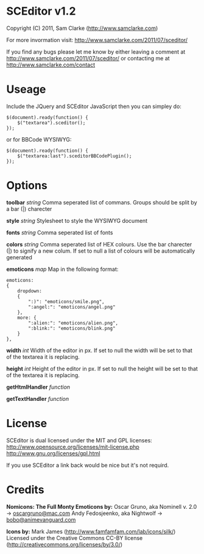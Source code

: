 # SCEditor v1.2
Copyright (C) 2011, Sam Clarke (http://www.samclarke.com)

For more invormation visit: http://www.samclarke.com/2011/07/sceditor/

If you find any bugs please let me know by either leaving a comment at
http://www.samclarke.com/2011/07/sceditor/ or contacting me at
http://www.samclarke.com/contact


# Useage

Include the JQuery and SCEditor JavaScript then you can simpley do:

	$(document).ready(function() {
		$("textarea").sceditor();
	});

or for BBCode WYSIWYG:

	$(document).ready(function() {
		$("textarea:last").sceditorBBCodePlugin();
	});



# Options

**toolbar** *string*
Comma seperated list of commans. Groups should be split by a bar (|) charecter

**style** *string*
Stylesheet to style the WYSIWYG document

**fonts** *string*
Comma seperated list of fonts

**colors** *string*
Comma seperated list of HEX colours. Use the bar charecter (|) to signify a new colum. If set to null a list of colours will be automatically generated

**emoticons** *map*
Map in the following format:

	emoticons:
	{
		dropdown:
		{
			":)": "emoticons/smile.png",
			":angel:": "emoticons/angel.png"
		},
		more: {
			":alien:": "emoticons/alien.png",
			":blink:": "emoticons/blink.png"
		}
	},

**width** *int*
Width of the editor in px. If set to null the width will be set to that of the textarea it is replacing.

**height** *int*
Height of the editor in px. If set to null the height will be set to that of the textarea it is replacing.

**getHtmlHandler** *function*

**getTextHandler** *function*


# License

SCEditor is dual licensed under the MIT and GPL licenses:
http://www.opensource.org/licenses/mit-license.php
http://www.gnu.org/licenses/gpl.html

If you use SCEditor a link back would be nice but it's not requird.


# Credits

**Nomicons: The Full Monty Emoticons by:**
Oscar Gruno, aka Nominell v. 2.0 -> oscargruno@mac.com
Andy Fedosjeenko, aka Nightwolf -> bobo@animevanguard.com

**Icons by:**
Mark James (http://www.famfamfam.com/lab/icons/silk/)
Licensed under the Creative Commons CC-BY license (http://creativecommons.org/licenses/by/3.0/)

